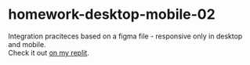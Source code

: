 # homework-desktop-mobile-02
Integration praciteces based on a figma file - responsive only in desktop and mobile.   
Check it out [on my replit](https://homework-desktop-mobile-02--klosmi.repl.co/).
